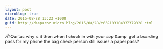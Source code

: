 ```yaml
---
layout: post
microblog: true
date: 2015-08-28 13:23 +1000
guid: http://desparoz.micro.blog/2015/08/28/t637103104337379328.html
---
```

.@Qantas why is it then when I check in with your app &amp;amp; get a boarding pass for my phone the bag check person still issues a paper pass?
